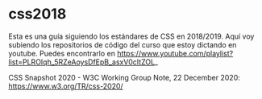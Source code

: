 # css2018
Esta es una guía siguiendo los estándares de CSS en 2018/2019. Aquí voy subiendo los repositorios de código del curso que estoy dictando en youtube. Puedes encontrarlo en https://www.youtube.com/playlist?list=PLROIqh_5RZeAoysDfEpB_asxV0cItZOL_


CSS Snapshot 2020 - W3C Working Group Note, 22 December 2020:
https://www.w3.org/TR/css-2020/


